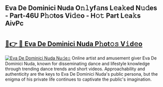 ## Eva De Dominici Nuda O𝚗𝚕yf𝚊ns L𝚎a𝚔ed N𝚞𝚍es - Part-46U P𝚑𝚘tos Vi𝚍𝚎o - H𝚘𝚝 Part L𝚎a𝚔s AivPc

# <h2><a href="http://kfdsy6.oniu.top/?m=Eva+De+Dominici+Nuda">🔗👉 🔴 Eva De Dominici Nuda P𝚑ot𝚘𝚜 V𝚒d𝚎o</a></h2>

[![Eva De Dominici Nuda Nu𝚍e𝚜](https://i.imgur.com/0qMVB7G.gif)](http://kfdsy6.oniu.top/?m=Eva+De+Dominici+Nuda)
Online artist and amusement giver Eva De Dominici Nuda, known for disseminating dance and lifestyle knowledge through trending dance trends and short videos. Approachability and authenticity are the keys to Eva De Dominici Nuda's public persona, but the enigma of his private life continues to captivate the public's imagination.  
